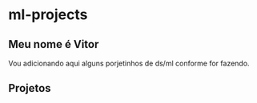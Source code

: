# ml-projects

## Meu nome é Vitor
Vou adicionando aqui alguns porjetinhos de ds/ml conforme for fazendo.

## Projetos
